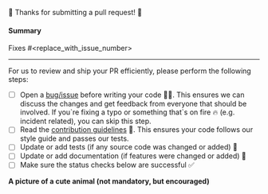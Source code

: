 🎉 Thanks for submitting a pull request! 🎉

#### Summary

Fixes #<replace_with_issue_number>

<!--
Explain the **motivation** for making this change. What existing problem does the pull request solve and how?
-->

---

For us to review and ship your PR efficiently, please perform the following steps:

- [ ] Open a [bug/issue](https://github.com/netlify/cli/issues/new/choose) before writing your code 🧑‍💻. This ensures we can discuss the changes and get feedback from everyone that should be involved. If you\`re fixing a typo or something that\`s on fire 🔥 (e.g. incident related), you can skip this step.
- [ ] Read the [contribution guidelines](../CONTRIBUTING.md) 📖. This ensures your code follows our style guide and
      passes our tests.
- [ ] Update or add tests (if any source code was changed or added) 🧪
- [ ] Update or add documentation (if features were changed or added) 📝
- [ ] Make sure the status checks below are successful ✅

**A picture of a cute animal (not mandatory, but encouraged)**

